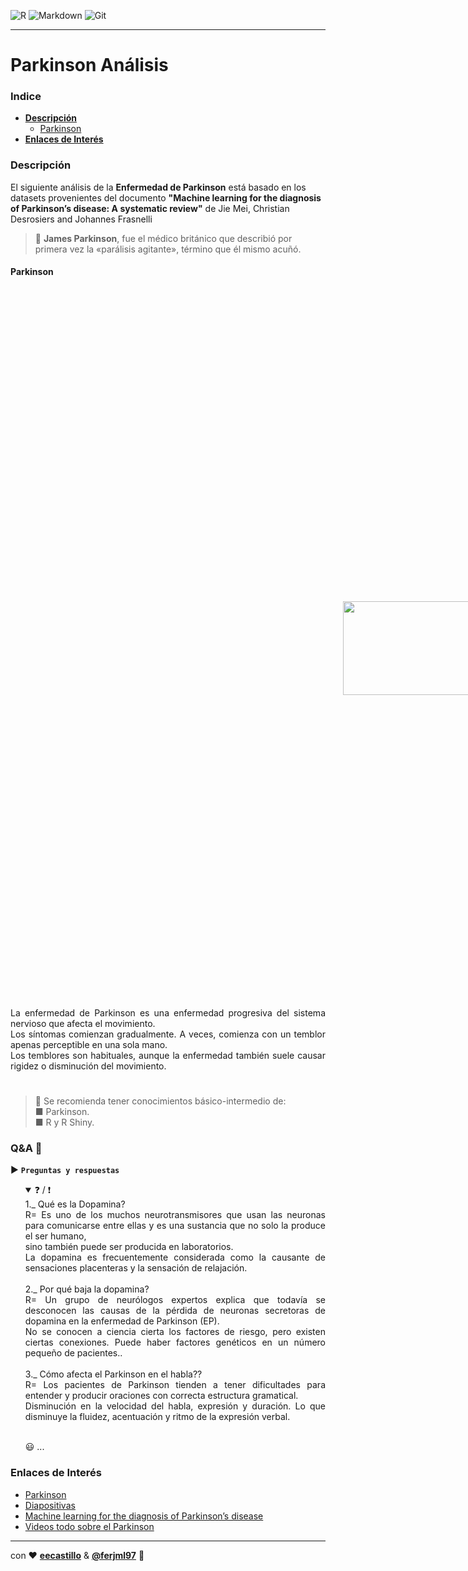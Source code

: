 

![R](https://img.shields.io/badge/R-276DC3?style=flat&logo=r&logoColor=white)
![Markdown](https://img.shields.io/badge/Markdown-000000?style=flat&logo=markdown&logoColor=white)
![Git](https://img.shields.io/badge/-Git-%23F05032?style=flat&logo=git&logoColor=%23ffffff)

---
  
# Parkinson Análisis

### Indice
  - **[Descripción](#Descripción)**
    - [Parkinson]()
  - **[Enlaces de Interés](#Enlaces-de-Interés)**


### Descripción

El siguiente análisis de la **Enfermedad de Parkinson** está basado en los datasets provenientes del documento **"Machine learning for the diagnosis of Parkinson’s
disease: A systematic review"** de Jie Mei, Christian Desrosiers and Johannes Frasnelli

> 📌  **James Parkinson**, fue el médico británico que describió por primera vez la «parálisis agitante», término que él mismo acuñó.
	
  
#### Parkinson

<div style="text-align: justify;">
<img align="left" src="https://www.intramed.net/UserFiles/vinetas/93250.jpg" height="150" width="250"  hspace="32" style="padding:500">
 
  La enfermedad de Parkinson es una enfermedad progresiva del sistema nervioso que afecta el movimiento.  
  Los síntomas comienzan gradualmente. A veces, comienza con un temblor apenas perceptible en una sola mano.  
  Los temblores son habituales, aunque la enfermedad también suele causar rigidez o disminución del movimiento.

	
	
#	
> 🛑 Se recomienda tener conocimientos básico-intermedio de:  
	■ Parkinson.  
	■ R y R Shiny.

### Q&A 💬
▶ **`Preguntas y respuestas`**
  <ul>
  <details open>
  <summary> ❓ / ❗ </summary>
    1._ Qué es la Dopamina? </br>  
      R= Es uno de los muchos neurotransmisores que usan las neuronas para comunicarse entre ellas y es una sustancia que no solo la produce el ser humano, </br>
	 sino también puede ser producida en laboratorios. </br>
	 La dopamina es frecuentemente considerada como la causante de sensaciones placenteras y la sensación de relajación. </br><br>
    2._ Por qué baja la dopamina? </br>
      R= Un grupo de neurólogos expertos explica que todavía se desconocen las causas de la pérdida de neuronas secretoras de dopamina en la enfermedad de Parkinson (EP).</br>
         No se conocen a ciencia cierta los factores de riesgo, pero existen ciertas conexiones. Puede haber factores genéticos en un número pequeño de pacientes.. </br><br>
    3._ Cómo afecta el Parkinson en el habla?? </br>
      R= Los pacientes de Parkinson tienden a tener dificultades para entender y producir oraciones con correcta estructura gramatical. </br>
         Disminución en la velocidad del habla, expresión y duración. Lo que disminuye la fluidez, acentuación y ritmo de la expresión verbal.</br><br>
   
   😃 ...
  </details>
  </ul>
  
### Enlaces de Interés
- [Parkinson](https://www.mayoclinic.org/es-es/diseases-conditions/parkinsons-disease/symptoms-causes/syc-20376055 " Enfermedad de Parkinson")
- [Diapositivas](https://labs.phaser.io/index.html "---")
- [Machine learning for the diagnosis of Parkinson’s
disease](https://arxiv.org/ftp/arxiv/papers/2010/2010.06101.pdf "E-Book PDF")
- [Videos todo sobre el Parkinson](http://ustedyparkinson.com/es-pk/view/m101-a01-entendiendo-la-enfermedad-de-parkinson-animaci%c3%b3n "UstedyParkinson")

---
con ❤ **[eecastillo](https://github.com/eecastillo)** & **[@ferjml97](https://github.com/ferjml97)** 🙂


